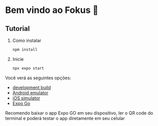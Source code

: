 # Bem vindo ao Fokus 👋

## Tutorial

1. Como instalar

   ```bash
   npm install
   ```

2. Inicie

   ```bash
   npx expo start
   ```

Você verá as seguintes opções:

- [development build](https://docs.expo.dev/develop/development-builds/introduction/)
- [Android emulator](https://docs.expo.dev/workflow/android-studio-emulator/)
- [iOS simulator](https://docs.expo.dev/workflow/ios-simulator/)
- [Expo Go](https://expo.dev/go)

Recomendo baixar o app Expo GO em seu dispositivo, ler o QR code do terminal e poderá testar o app diretamente em seu celular
